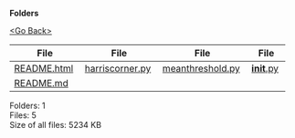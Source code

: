 **Folders**

[&lt;Go Back&gt;](../right.html)

<table><thead><tr class="header"><th><strong>File</strong></th><th><strong>File</strong></th><th><strong>File</strong></th><th><strong>File</strong></th></tr></thead><tbody><tr class="odd"><td><a href="README.html">README.html</a> </td><td><a href="harriscorner.py">harriscorner.py</a> </td><td><a href="meanthreshold.py">meanthreshold.py</a> </td><td><a href="__init__.py"><strong>init</strong>.py</a> </td></tr><tr class="even"><td><a href="README.md">README.md</a> </td><td></td><td></td><td></td></tr></tbody></table>

Folders: 1  
Files: 5  
Size of all files: 5234 KB
